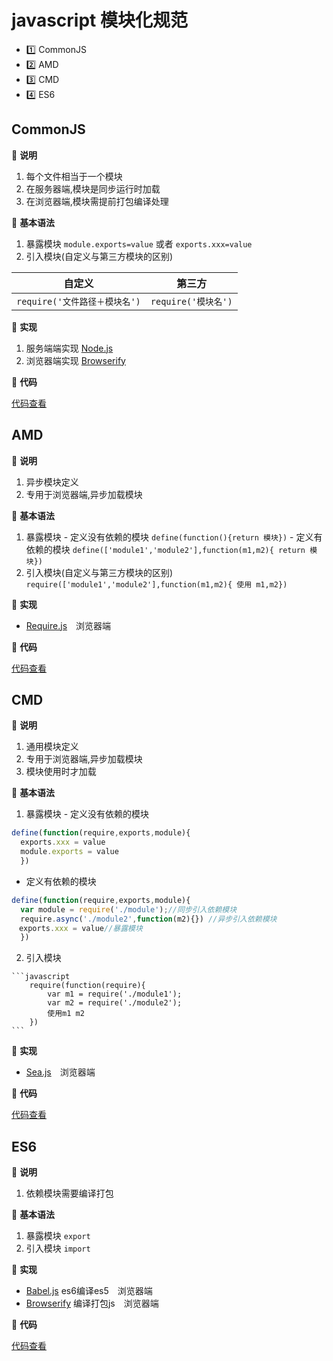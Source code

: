 # javascript 模块化规范

- :one: CommonJS
- :two: AMD
- :three: CMD
- :four: ES6

## CommonJS

:pushpin: **说明**
  1. 每个文件相当于一个模块
  2. 在服务器端,模块是同步运行时加载
  3. 在浏览器端,模块需提前打包编译处理

:pushpin: **基本语法**

  1. 暴露模块
    `module.exports=value` 或者 `exports.xxx=value`
  2. 引入模块(自定义与第三方模块的区别)

|自定义|第三方
|-|-|
| `require('文件路径＋模块名')` |`require('模块名')`   |   

:pushpin: **实现**

  1. 服务端端实现 [Node.js](https://nodejs.org/zh-cn/)
  2. 浏览器端实现 [Browserify](http://browserify.org/)

:pushpin: **代码**

[代码查看](https://github.com/BB-Code/modular_spec/tree/master/CommonJS)

## AMD

:pushpin: **说明**
  1. 异步模块定义
  2. 专用于浏览器端,异步加载模块


:pushpin: **基本语法**

  1. 暴露模块
    - 定义没有依赖的模块
      `define(function(){return 模块})`
    - 定义有依赖的模块
      `define(['module1','module2'],function(m1,m2){ return 模块})`
  2. 引入模块(自定义与第三方模块的区别)
    `require(['module1','module2'],function(m1,m2){ 使用 m1,m2})`

:pushpin: **实现**

-  [Require.js](https://requirejs.org/)　浏览器端

:pushpin: **代码**

  [代码查看](https://github.com/BB-Code/modular_spec/tree/master/AMD)

## CMD

:pushpin: **说明**
  1. 通用模块定义
  2. 专用于浏览器端,异步加载模块
  3. 模块使用时才加载

:pushpin: **基本语法**

  1. 暴露模块
    - 定义没有依赖的模块
```javascript
define(function(require,exports,module){
  exports.xxx = value
  module.exports = value
  })
```

  - 定义有依赖的模块

```javascript
define(function(require,exports,module){
  var module = require('./module');//同步引入依赖模块
  require.async('./module2',function(m2){}) //异步引入依赖模块
　exports.xxx = value//暴露模块
  })
```
  2. 引入模块

    ```javascript
        require(function(require){
            var m1 = require('./module1');
            var m2 = require('./module2');
            使用m1 m2
        })
    ```

:pushpin: **实现**

-  [Sea.js](https://github.com/seajs/seajs)　浏览器端

:pushpin: **代码**

  [代码查看](https://github.com/BB-Code/modular_spec/tree/master/CMD)


## ES6

:pushpin: **说明**
  1. 依赖模块需要编译打包

:pushpin: **基本语法**

  1. 暴露模块
      `export`
  2. 引入模块
    `import`

:pushpin: **实现**

  - [Babel.js](https://babeljs.io/) es6编译es5　浏览器端
  - [Browserify](http://browserify.org/) 编译打包js　浏览器端

:pushpin: **代码**

  [代码查看](https://github.com/BB-Code/modular_spec/tree/master/ES6)
